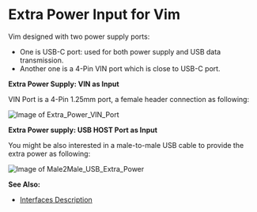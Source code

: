 Extra Power Input for Vim
=========================

Vim designed with two power supply ports:
* One is USB-C port: used for both power supply and USB data transmission.
* Another one is a 4-Pin VIN port which is close to USB-C port.

**Extra Power Supply: VIN as Input**

VIN Port is a 4-Pin 1.25mm port, a female header connection as following:

![Image of Extra_Power_VIN_Port](https://github.com/khadas/documents/blob/master/images/male2male_usb_extra_power.png)


**Extra Power supply: USB HOST Port as Input**

You might be also interested in a male-to-male USB cable to provide the extra power as following:

![Image of Male2Male_USB_Extra_Power](https://github.com/khadas/documents/blob/master/images/male2male_usb_extra_power.png)

**See Also:**

* [Interfaces Description](https://github.com/khadas/documents/blob/master/Vim_Interfaces.jpg)

